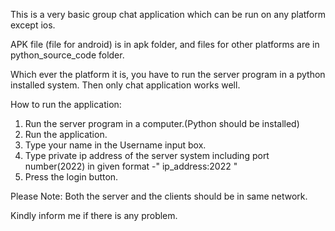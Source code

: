 
This is a very basic group chat application which can be run on any platform except
ios.

APK file (file for android) is in apk folder, and files for other platforms are in 
python_source_code folder.

Which ever the platform it is, you have to run the server program in a python installed
system. Then only chat application works well.

How to run the application:
  1. Run the server program in a computer.(Python should be installed)
  2. Run the application.
  3. Type your name in the Username input box.
  4. Type private ip address of the server system including port number(2022) in 
      given format -" ip_address:2022 "
  5. Press the login button.

Please Note:
  Both the server and the clients should be in same network.

Kindly inform me if there is any problem.
